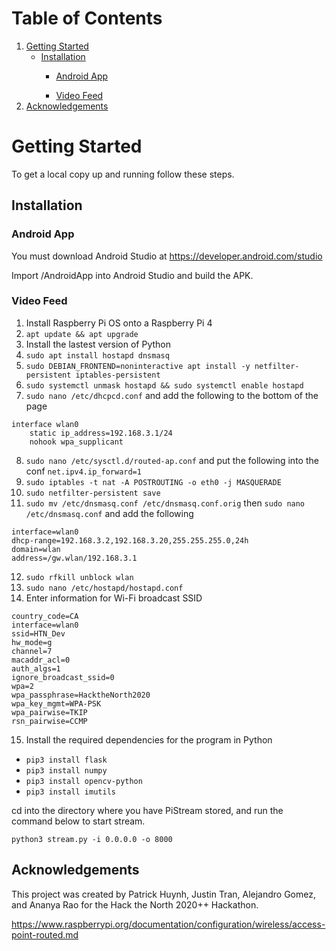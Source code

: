 <!-- TABLE OF CONTENTS -->
# Table of Contents
  <ol>
    <li>
      <a href="#getting-started">Getting Started</a>
      <ul>
        <li><a href="#installation">Installation</a></li>
        <ul>
        <li><a href="#android-app">Android App</a></li>
      </ul>
       <ul>
        <li><a href="#video-feed">Video Feed</a></li>
      </ul>
      </ul>
    </li>
    <li><a href="#acknowledgements">Acknowledgements</a></li>
  </ol>
</details>

<!-- GETTING STARTED -->
# Getting Started

To get a local copy up and running follow these steps.

## Installation
### Android App
You must download Android Studio at https://developer.android.com/studio

Import /AndroidApp into Android Studio and build the APK.

### Video Feed
1. Install Raspberry Pi OS onto a Raspberry Pi 4
2. ``apt update && apt upgrade``
3. Install the lastest version of Python
4. ``sudo apt install hostapd dnsmasq``
5. ``sudo DEBIAN_FRONTEND=noninteractive apt install -y netfilter-persistent iptables-persistent``
6. ``sudo systemctl unmask hostapd && sudo systemctl enable hostapd``
7. ``sudo nano /etc/dhcpcd.conf`` and add the following to the bottom of the page
```
interface wlan0
    static ip_address=192.168.3.1/24
    nohook wpa_supplicant
```
8. ``sudo nano /etc/sysctl.d/routed-ap.conf`` and put the following into the conf ``net.ipv4.ip_forward=1``
9. ``sudo iptables -t nat -A POSTROUTING -o eth0 -j MASQUERADE``
10. ``sudo netfilter-persistent save``
11. ``sudo mv /etc/dnsmasq.conf /etc/dnsmasq.conf.orig`` then ``sudo nano /etc/dnsmasq.conf`` and add the following
```
interface=wlan0
dhcp-range=192.168.3.2,192.168.3.20,255.255.255.0,24h
domain=wlan
address=/gw.wlan/192.168.3.1
```
12. ``sudo rfkill unblock wlan``
13. ``sudo nano /etc/hostapd/hostapd.conf``
14. Enter information for Wi-Fi broadcast SSID
```
country_code=CA
interface=wlan0
ssid=HTN_Dev
hw_mode=g
channel=7
macaddr_acl=0
auth_algs=1
ignore_broadcast_ssid=0
wpa=2
wpa_passphrase=HacktheNorth2020
wpa_key_mgmt=WPA-PSK
wpa_pairwise=TKIP
rsn_pairwise=CCMP
```
15. Install the required dependencies for the program in Python
* ```pip3 install flask```
* ```pip3 install numpy```
* ```pip3 install opencv-python```
* ```pip3 install imutils```

cd into the directory where you have PiStream stored, and run the command below to start stream.

```python3 stream.py -i 0.0.0.0 -o 8000```
<!-- ACKNOWLEDGEMENTS -->
## Acknowledgements

This project was created by Patrick Huynh, Justin Tran, Alejandro Gomez, and Ananya Rao for the Hack the North 2020++ Hackathon.

https://www.raspberrypi.org/documentation/configuration/wireless/access-point-routed.md

